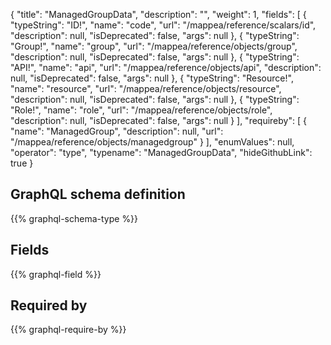{
  "title": "ManagedGroupData",
  "description": "",
  "weight": 1,
  "fields": [
    {
      "typeString": "ID!",
      "name": "code",
      "url": "/mappea/reference/scalars/id",
      "description": null,
      "isDeprecated": false,
      "args": null
    },
    {
      "typeString": "Group!",
      "name": "group",
      "url": "/mappea/reference/objects/group",
      "description": null,
      "isDeprecated": false,
      "args": null
    },
    {
      "typeString": "API!",
      "name": "api",
      "url": "/mappea/reference/objects/api",
      "description": null,
      "isDeprecated": false,
      "args": null
    },
    {
      "typeString": "Resource!",
      "name": "resource",
      "url": "/mappea/reference/objects/resource",
      "description": null,
      "isDeprecated": false,
      "args": null
    },
    {
      "typeString": "Role!",
      "name": "role",
      "url": "/mappea/reference/objects/role",
      "description": null,
      "isDeprecated": false,
      "args": null
    }
  ],
  "requireby": [
    {
      "name": "ManagedGroup",
      "description": null,
      "url": "/mappea/reference/objects/managedgroup"
    }
  ],
  "enumValues": null,
  "operator": "type",
  "typename": "ManagedGroupData",
  "hideGithubLink": true
}
## GraphQL schema definition

{{% graphql-schema-type %}}

## Fields

{{% graphql-field %}}

## Required by

{{% graphql-require-by %}}
